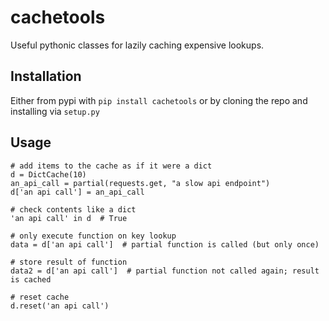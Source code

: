# cachetools
Useful pythonic classes for lazily caching expensive lookups.

## Installation
Either from pypi with `pip install cachetools` or by cloning the repo and installing via `setup.py`

## Usage
```
# add items to the cache as if it were a dict
d = DictCache(10)
an_api_call = partial(requests.get, "a slow api endpoint")
d['an api call'] = an_api_call

# check contents like a dict
'an api call' in d  # True

# only execute function on key lookup
data = d['an api call']  # partial function is called (but only once)

# store result of function
data2 = d['an api call']  # partial function not called again; result is cached

# reset cache
d.reset('an api call')

```
